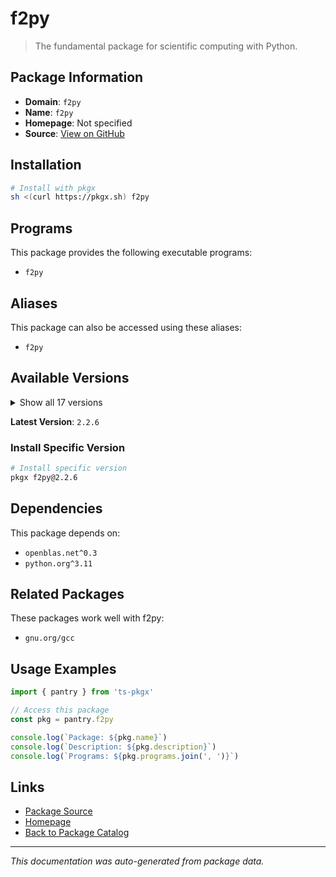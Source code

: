 # f2py

> The fundamental package for scientific computing with Python.

## Package Information

- **Domain**: `f2py`
- **Name**: `f2py`
- **Homepage**: Not specified
- **Source**: [View on GitHub](https://github.com/pkgxdev/pantry/tree/main/projects/numpy.org/package.yml)

## Installation

```bash
# Install with pkgx
sh <(curl https://pkgx.sh) f2py
```

## Programs

This package provides the following executable programs:

- `f2py`

## Aliases

This package can also be accessed using these aliases:

- `f2py`

## Available Versions

<details>
<summary>Show all 17 versions</summary>

- `2.2.6`, `2.2.5`, `2.2.4`, `2.2.3`, `2.2.2`
- `2.2.1`, `2.2.0`, `2.1.3`, `2.1.2`, `2.1.1`
- `2.1.0`, `2.0.2`, `2.0.1`, `2.0.0`, `1.26.4`
- `1.26.3`, `1.26.2`

</details>

**Latest Version**: `2.2.6`

### Install Specific Version

```bash
# Install specific version
pkgx f2py@2.2.6
```

## Dependencies

This package depends on:

- `openblas.net^0.3`
- `python.org^3.11`

## Related Packages

These packages work well with f2py:

- `gnu.org/gcc`

## Usage Examples

```typescript
import { pantry } from 'ts-pkgx'

// Access this package
const pkg = pantry.f2py

console.log(`Package: ${pkg.name}`)
console.log(`Description: ${pkg.description}`)
console.log(`Programs: ${pkg.programs.join(', ')}`)
```

## Links

- [Package Source](https://github.com/pkgxdev/pantry/tree/main/projects/numpy.org/package.yml)
- [Homepage](#)
- [Back to Package Catalog](../package-catalog.md)

---

*This documentation was auto-generated from package data.*
